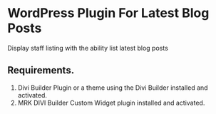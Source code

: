 # WordPress Plugin For Latest Blog Posts
Display staff listing with the ability list latest blog posts

## Requirements.
1. Divi Builder Plugin or a theme using the Divi Builder installed and activated.
2. MRK DIVI Builder Custom Widget plugin installed and activated.


